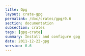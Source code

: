 ```yaml
---
title: Gpg
layout: crate-gpg
permalink: /doc/crates/gpg/0.6
section: documentation
subsection: crates
tags: [gpg-crate]
summary: Install and configure gpg
date: 2011-12-22-gpg
version: 0.6
---
```

